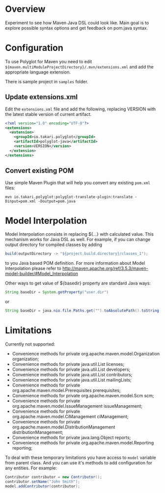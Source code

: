 # Overview
Experiment to see how Maven Java DSL could look like.
Main goal is to explore possible syntax options and get feedback on pom.java syntax.

# Configuration

To use Polyglot for Maven you need to edit 
`${maven.multiModuleProjectDirectory}/.mvn/extensions.xml` 
and add the appropriate language extension.

There is sample project in `samples` folder.

## Update extensions.xml

Edit the `extensions.xml` file and add the following, replacing VERSION with
the latest stable version of current artifact.

```xml
<?xml version="1.0" encoding="UTF-8"?>
<extensions>
  <extension>
    <groupId>io.takari.polyglot</groupId>
    <artifactId>polyglot-java</artifactId>
    <version>VERSION</version>
  </extension>
</extensions>
```

## Convert existing POM

Use simple Maven Plugin that will help you convert any existing 
`pom.xml` files:

```
mvn io.takari.polyglot:polyglot-translate-plugin:translate -Dinput=pom.xml -Doutput=pom.java
```
# Model Interpolation

Model Interpolation consists in replacing ${...} with calculated value. This mechanism works for Java DSL as well. For example, if you can change output directory for compiled classes by adding
```java
build(outputDirectory -> "${project.build.directory}/classes_1");
```
to you Java based POM definition.
For more information about Model Interpolation please refer to http://maven.apache.org/ref/3.5.3/maven-model-builder/#Model_Interpolation

Other ways to get value of ${basedir} property are standard Java ways:
```java
String baseDir = System.getProperty("user.dir")
```
or
```java
String baseDir = java.nio.file.Paths.get("").toAbsolutePath().toString();
```

# Limitations
Currently not supported:
* 	Convenience methods for private org.apache.maven.model.Organization organization;
*	Convenience methods for private java.util.List licenses;
*	Convenience methods for private java.util.List developers;
*	Convenience methods for private java.util.List contributors;
*	Convenience methods for private java.util.List mailingLists;
*	Convenience methods for private org.apache.maven.model.Prerequisites prerequisites;
*	Convenience methods for private org.apache.maven.model.Scm scm;
*	Convenience methods for private org.apache.maven.model.IssueManagement issueManagement;
*	Convenience methods for private org.apache.maven.model.CiManagement ciManagement;
*	Convenience methods for private org.apache.maven.model.DistributionManagement distributionManagement;
*	Convenience methods for private java.lang.Object reports;
*	Convenience methods for private org.apache.maven.model.Reporting reporting;

To deal with these temporary limitations you have access to `model` variable from parent class. And you can use it's methods to add configuration for any entities. For example: 

```java
Contributor contributor = new Contributor();
contributor.setName("John Smith");
model.addContributor(contributor);
```
